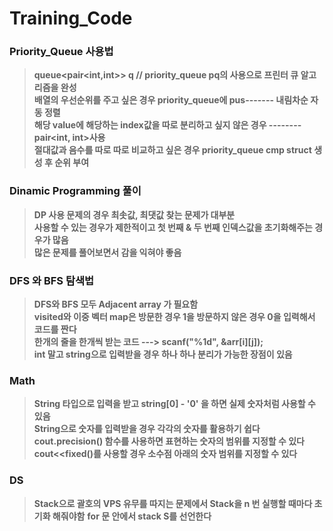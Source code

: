 # Training_Code
### Priority_Queue 사용법
>**queue<pair<int,int>> q // priority_queue<int> pq의 사용으로 프린터 큐 알고리즘을 완성**  
  **배열의 우선순위를 주고 싶은 경우 priority_queue에 pus------- 내림차순 자동 정렬**  
  **해당 value에 해당하는 index값을 따로 분리하고 싶지 않은 경우  -------- pair<int, int>사용**  
  **절대값과 음수를 따로 따로 비교하고 싶은 경우 priority_queue cmp struct 생성 후 순위 부여**  
 
### Dinamic Programming 풀이
 >**DP 사용 문제의 경우 최솟값, 최댓값 찾는 문제가 대부분**  
 **사용할 수 있는 경우가 제한적이고 첫 번째 & 두 번째 인덱스값을 초기화해주는 경우가 많음**  
 **많은 문제를 풀어보면서 감을 익혀야 좋음**  
 
### DFS 와 BFS 탐색법
 >**DFS와 BFS 모두 Adjacent array 가 필요함**  
 **visited와 이중 벡터 map은 방문한 경우 1을 방문하지 않은 경우 0을 입력해서 코드를 짠다**  
 **한개의 줄을 한개씩 받는 코드 ---> scanf("%1d", &arr[i][j]);**  
 **int 말고 string으로 입력받을 경우 하나 하나 분리가 가능한 장점이 있음**  
 
 ### Math
 >**String 타입으로 입력을 받고 string[0] - '0' 을 하면 실제 숫자처럼 사용할 수 있음**  
 **String으로 숫자를 입력받을 경우 각각의 숫자를 활용하기 쉽다**  
 **cout.precision() 함수를 사용하면 표현하는 숫자의 범위를 지정할 수 있다**
 **cout<<fixed()를 사용할 경우 소수점 아래의 숫자 범위를 지정할 수 있다**
 
 ### DS
 >**Stack으로 괄호의 VPS 유무를 따지는 문제에서 Stack을 n 번 실행할 때마다 초기화 해줘야함**
 **for 문 안에서 stack<char> S를 선언한다**  
  
  
